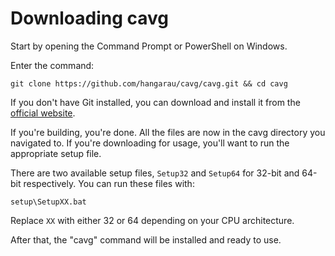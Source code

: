 # Downloading cavg

Start by opening the Command Prompt or PowerShell on Windows.

Enter the command:

```batch
git clone https://github.com/hangarau/cavg/cavg.git && cd cavg
```
If you don't have Git installed, you can download and install it from the [official website](https://git-scm.com/download/win).

If you're building, you're done. All the files are now in the cavg directory you navigated to.
If you're downloading for usage, you'll want to run the appropriate setup file.

There are two available setup files, `Setup32` and `Setup64` for 32-bit and 64-bit respectively.
You can run these files with:

```batch
setup\SetupXX.bat
```
Replace `XX` with either 32 or 64 depending on your CPU architecture.

After that, the "cavg" command will be installed and ready to use.